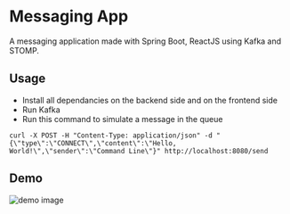 
# Messaging App

A messaging application made with Spring Boot, ReactJS using Kafka and STOMP.

## Usage

- Install all dependancies on the backend side and on the frontend side
- Run Kafka
- Run this command to simulate a message in the queue

```
curl -X POST -H "Content-Type: application/json" -d "{\"type\":\"CONNECT\",\"content\":\"Hello, World!\",\"sender\":\"Command Line\"}" http://localhost:8080/send
```


## Demo

![demo image](https://image.noelshack.com/fichiers/2024/21/6/1716597822-capture-d-e-cran-2024-05-25-a-02-43-30.png)


